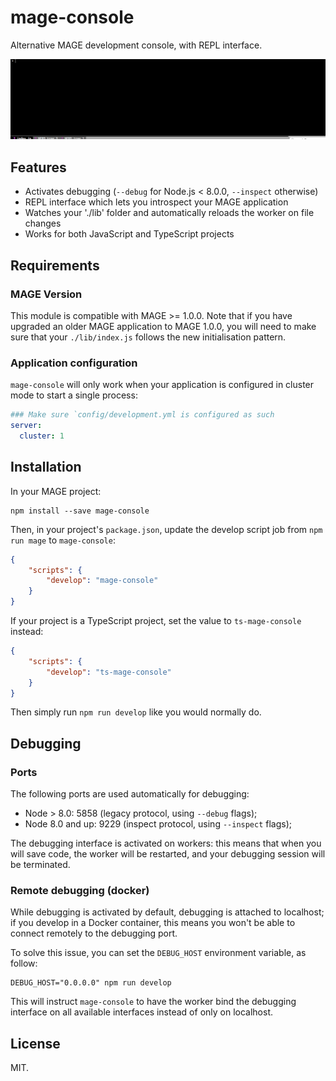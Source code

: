 mage-console
============

Alternative MAGE development console, with REPL interface.

![screen capture](./screen.gif)

Features
--------

  - Activates debugging (`--debug` for Node.js < 8.0.0, `--inspect` otherwise)
  - REPL interface which lets you introspect your MAGE application
  - Watches your './lib' folder and automatically reloads the worker on file changes
  - Works for both JavaScript and TypeScript projects

Requirements
------------

### MAGE Version

This module is compatible with MAGE >= 1.0.0. Note that if
you have upgraded an older MAGE application to MAGE 1.0.0, you
will need to make sure that your `./lib/index.js` follows
the new initialisation pattern.

### Application configuration

`mage-console` will only work when your application is configured
in cluster mode to start a single process:

```yaml
### Make sure `config/development.yml is configured as such
server:
  cluster: 1
```

Installation
------------

In your MAGE project:

```shell
npm install --save mage-console
```

Then, in your project's `package.json`, update the develop script job
from `npm run mage` to `mage-console`:

```json
{
    "scripts": {
        "develop": "mage-console"
    }
}
```

If your project is a TypeScript project, set the value to `ts-mage-console` instead:

```json
{
    "scripts": {
        "develop": "ts-mage-console"
    }
}
```

Then simply run `npm run develop` like you would normally do.

Debugging
---------

### Ports

The following ports are used automatically for debugging:

  * Node > 8.0: 5858 (legacy protocol, using `--debug` flags);
  * Node 8.0 and up: 9229 (inspect protocol, using `--inspect` flags);

The debugging interface is activated on workers: this means that when you will
save code, the worker will be restarted, and your debugging session will be terminated.

### Remote debugging (docker)

While debugging is activated by default, debugging is attached to localhost;
if you develop in a Docker container, this means you won't be able to connect
remotely to the debugging port.

To solve this issue, you can set the `DEBUG_HOST` environment variable, as follow:

```shell
DEBUG_HOST="0.0.0.0" npm run develop
```

This will instruct `mage-console` to have the worker bind the debugging interface
on all available interfaces instead of only on localhost.

License
--------

MIT.
